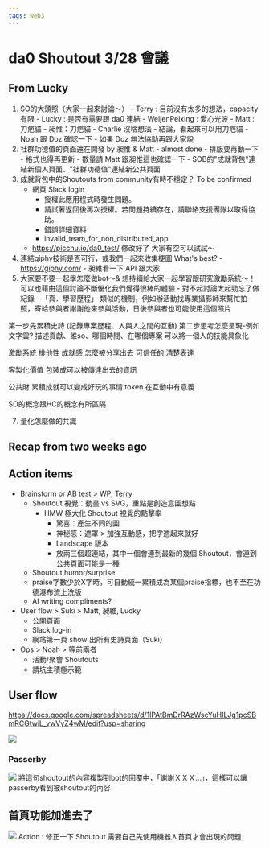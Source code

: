 ```yaml
---
tags: web3
---
```

# da0 Shoutout 3/28 會議

## From Lucky
1. SO的大頭照（大家一起來討論～）
        - Terry : 目前沒有太多的想法，capacity 有限
        - Lucky : 是否有需要跟 da0 連結
            - WeijenPeixing : 愛心光波
            - Matt : 刀疤貓
            - 昶惟：刀疤貓
            - Charlie 沒啥想法
        - 結論，看起來可以用刀疤貓
            - Noah 跟 Doz 確認一下
            - 如果 Doz 無法協助再跟大家說
2. 社群功德值的頁面還在開發 by 昶惟 & Matt
        - almost done
            - 排版要再動一下
            - 格式也得再更新
            - 數量請 Matt 跟昶惟這也確認一下
        - SOB的"成就背包"連結新個人頁面、"社群功德值"連結新公共頁面
4. 成就背包中的Shoutouts from community有時不穩定？ To be confirmed
    - 網頁 Slack login
        - 授權此應用程式時發生問題。
        - 請試著返回後再次授權。若問題持續存在，請聯絡支援團隊以取得協助。
        - 錯誤詳細資料
        - invalid_team_for_non_distributed_app
    - https://picchu.io/da0_test/  修改好了 大家有空可以試試～
5. 連結giphy技術是否可行，或我們一起來收集梗圖 What's best?
        - https://giphy.com/
        - 昶維看一下 API 跟大家
6. 大家要不要一起學怎麼做bot～& 想持續給大家一起學習跟研究激勵系統～！可以也藉由這個討論不斷優化我們覺得很棒的體驗
         - 對不起討論太起勁忘了做紀錄
         - 
「真．學習歷程」
類似的機制，例如辦活動找專業攝影師來幫忙拍照，寄給參與者謝謝他來參與活動，日後參與者也可能使用這個照片

第一步先累積史詩 (記錄專案歷程、人與人之間的互動)
第二步思考怎麼呈現-例如文字雲?
描述貢獻、誰so、哪個時間、在哪個專案
可以將一個人的技能具象化

激勵系統 排他性 成就感
怎麼被分享出去 
可信任的
清楚表達

客製化價值
包裝成可以被傳達出去的資訊

公共財
累積成就可以變成好玩的事情
token 在互動中有意義

SO的概念跟HC的概念有所區隔

7. 量化怎麼做的共識



## Recap from two weeks ago
## Action items

- Brainstorm or AB test > WP, Terry
    - Shoutout 視覺：動畫 vs SVG，重點是創造意圖想點
        - HMW 極大化 Shoutout 視覺的點擊率
            - 驚喜：產生不同的圖
            - 神秘感：遮罩 > 加強互動感，把字遮起來就好
            - Landscape 版本
            - 放兩三個超連結，其中一個會連到最新的幾個 Shoutout，會連到公共頁面可能是一種
    - Shoutout humor/surprise
    - praise字數少於X字時，可自動統一累積成為某個praise指標，也不至在功德瀑布流上洗版
    - AI writing compliments?
- User flow > Suki > Matt, 昶維, Lucky
    - 公開頁面
    - Slack log-in
    - 網站第一頁 show 出所有史詩頁面（Suki）
- Ops > Noah > 等前兩者
    - 活動/聚會 Shoutouts
    - 請坑主積極示範

## User flow

https://docs.google.com/spreadsheets/d/1lPAtBmDrRAzWscYuHILJg1pcSBmRCGtwiL_vwVyZ4wM/edit?usp=sharing

![](https://s3-ap-northeast-1.amazonaws.com/g0v-hackmd-images/uploads/upload_2e00f5d49f2b14077a83174457f4f543.png)


### Passerby
![](https://s3-ap-northeast-1.amazonaws.com/g0v-hackmd-images/uploads/upload_d2634245928a22f3124ec666d2d2c862.jpeg)
將這句shoutout的內容複製到bot的回覆中，「謝謝ＸＸＸ...」，這樣可以讓passerby看到被shoutout的內容

## 首頁功能加進去了
![](https://s3-ap-northeast-1.amazonaws.com/g0v-hackmd-images/uploads/upload_e23fc5b66ae3b2e680df35557b68ba0c.png)
Action : 修正一下 Shoutout 需要自己先使用機器人首頁才會出現的問題